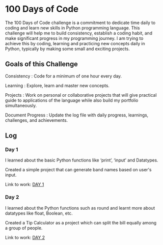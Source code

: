 # 100 Days of Code

The 100 Days of Code challenge is a commitment to dedicate time daily to coding and learn new skills in Python programming language.
This challenge will help me to build consistency, establish a coding habit, and make significant progress in my programming journey.
I am trying to achieve this by coding, learning and practicing new concepts daily in Python, typically by making some small and exciting projects.


## Goals of this Challenge
Consistency : Code for a minimum of one hour every day.

Learning : Explore, learn and master new concepts.

Projects : Work on personal or collaborative projects that will give practical guide to applications of the language while also build my portfolio simultaneously.

Document Progress : Update the log file with daily progress, learnings, challenges, and achievements.

## Log

### Day 1
I learned about the basic Python functions like ‘print’, ‘input’ and Datatypes.

Created a simple project that can generate band names based on user's input. 
   
Link to work: [DAY 1](https://github.com/sushantcodess/100-Days-of-Code/tree/main/DAY%201) 

### Day 2
I learned about the Python functions such as round and learnt more about datatypes like float, Boolean, etc.

Created a Tip Calculator as a project which can split the bill equally among a group of people. 

Link to work: [DAY 2](https://github.com/sushantcodess/100-Days-of-Code/tree/main/DAY%202)
